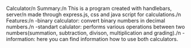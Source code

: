 Calculator/n
Summary:/n
This is a program created with handlebars, server/n
made through express.js, css and java script for calculations./n
Features:/n
-binary calculator: convert binary numbers in decimal numbers./n
-standart calulator: performs various operations between two numbers(summation, subtraction, divison, multiplication and grading)./n
-information: here you can find information how to use both calculators.